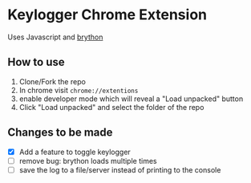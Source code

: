 # Keylogger Chrome Extension
Uses Javascript and [brython](https://brython.info/)

## How to use
1. Clone/Fork the repo
2. In chrome visit `chrome://extentions`
3. enable developer mode which will reveal a "Load unpacked" button
4. Click "Load unpacked" and select the folder of the repo

## Changes to be made
- [x] Add a feature to toggle keylogger
- [ ] remove bug: brython loads multiple times
- [ ] save the log to a file/server instead of printing to the console

